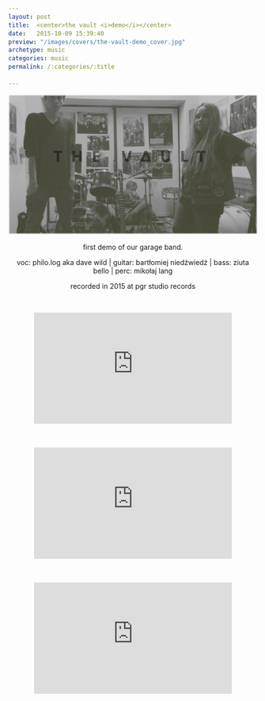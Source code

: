 ```yaml
---
layout: post
title:  <center>the vault <i>demo</i></center>
date:   2015-10-09 15:39:40
preview: "/images/covers/the-vault-demo_cover.jpg"
archetype: music
categories: music
permalink: /:categories/:title

---
```


![Picture 1](\images\music\the-vault-demo\1.jpg)

<center>
<p>first demo of our garage band.</p>

voc: philo.log aka dave wild |
guitar: bartłomiej niedźwiedź |
bass: ziuta bello |
perc: mikołaj lang
<p>recorded in 2015 at pgr studio records</p>

<p>&nbsp;</p>
<iframe width="400" height="225" src="https://www.youtube.com/embed/QwFmXOdcM7c" title="YouTube video player" frameborder="0" allow="accelerometer; autoplay; clipboard-write; encrypted-media; gyroscope; picture-in-picture" allowfullscreen></iframe>
<p>&nbsp;</p>
<iframe width="400" height="225" src="https://www.youtube.com/embed/RpTOa3hwkp0" title="YouTube video player" frameborder="0" allow="accelerometer; autoplay; clipboard-write; encrypted-media; gyroscope; picture-in-picture" allowfullscreen></iframe>
<p>&nbsp;</p>
<iframe width="400" height="225" src="https://www.youtube.com/embed/Jvd6DEmoVcs" title="YouTube video player" frameborder="0" allow="accelerometer; autoplay; clipboard-write; encrypted-media; gyroscope; picture-in-picture" allowfullscreen></iframe>

</center>
